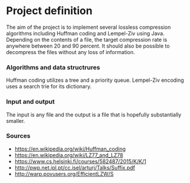 # Project definition

The aim of the project is to implement several lossless compression algorithms including Huffman coding and Lempel-Ziv using Java. Depending on the contents of a file, the target compression rate is anywhere between 20 and 90 percent. It should also be possible to decompress the files without any loss of information.

### Algorithms and data structrures

Huffman coding utilizes a tree and a priority queue. Lempel-Ziv encoding uses a search trie for its dictionary.

### Input and output

The input is any file and the output is a file that is hopefully substantially smaller.

### Sources

* https://en.wikipedia.org/wiki/Huffman_coding
* https://en.wikipedia.org/wiki/LZ77_and_LZ78
* https://www.cs.helsinki.fi/courses/582487/2015/K/K/1
* http://pwp.net.ipl.pt/cc.isel/arturj/Talks/Suffix.pdf
* http://warp.povusers.org/EfficientLZW/S
